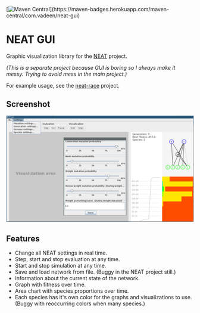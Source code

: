 [![Maven Central](https://maven-badges.herokuapp.com/maven-central/com.vadeen/neat-gui/badge.svg?)](https://maven-badges.herokuapp.com/maven-central/com.vadeen/neat-gui)

# NEAT GUI

Graphic visualization library for the [NEAT](https://github.com/FelixStridsberg/neat) project.

_(This is a separate project because GUI is boring so I always make it messy. Trying to avoid mess in the main project.)_

For example usage, see the [neat-race](https://github.com/FelixStridsberg/neat-race) project.


## Screenshot
![screenshot](docs/screenshot.png)


## Features

- Change all NEAT settings in real time.
- Step, start and stop evaluation at any time.
- Start and stop simulation at any time.
- Save and load network from file. (Buggy in the NEAT project still.)
- Information about the current state of the network.
- Graph with fitness over time.
- Area chart with species proportions over time.
- Each species has it's own color for the graphs and visualizations to use. (Buggy with reoccurring colors when many species.)
